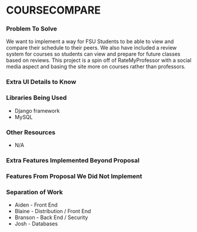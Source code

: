 # COURSECOMPARE

### Problem To Solve

We want to implement a way for FSU Students to be able to view and compare their schedule to their peers. We also have included a review system for courses so students can view and prepare for future classes based on reviews. This project is a spin off of RateMyProfessor with a social media aspect and basing the site more on courses rather than professors.

### Extra UI Details to Know

### Libraries Being Used
- Django framework
- MySQL
### Other Resources
- N/A
### Extra Features Implemented Beyond Proposal

### Features From Proposal We Did Not Implement

### Separation of Work
- Aiden - Front End
- Blaine - Distribution / Front End
- Branson - Back End / Security
- Josh - Databases